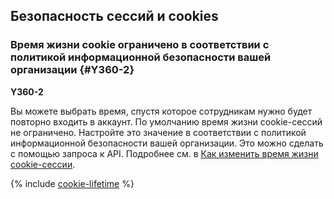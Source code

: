 ## Безопасность сессий и cookies

### Время жизни cookie ограничено в соответствии с политикой информационной безопасности вашей организации {#Y360-2}

**Y360-2**

Вы можете выбрать время, спустя которое сотрудникам нужно будет повторно входить в аккаунт. По умолчанию время жизни cookie-сессий не ограничено. Настройте это значение в соответствии с политикой информационной безопасности вашей организации. Это можно сделать с помощью запроса к API. Подробнее см. в [Как изменить время жизни cookie-сессии](https://yandex.ru/dev/api360/doc/ref/DomainSessionsService/DomainSessionsService_Update.html).

{% include [cookie-lifetime](cookie-lifetime.md) %}